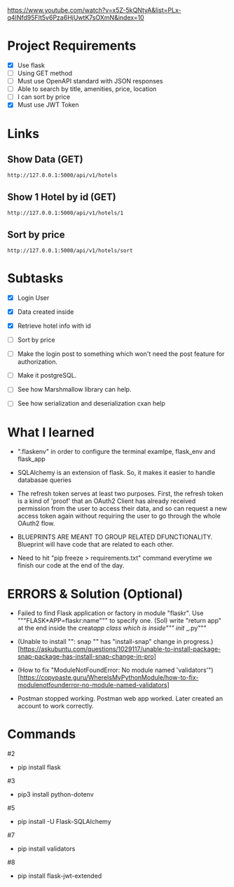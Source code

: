 https://www.youtube.com/watch?v=x5Z-5kQNtyA&list=PLx-q4INfd95FIt5v6Pza6HjUwtK7sOXmN&index=10

# Project Requirements

- [x] Use flask
- [ ] Using GET method
- [ ] Must use OpenAPI standard with JSON responses
- [ ] Able to search by title, amenities, price, location
- [ ] I can sort by price
- [x] Must use JWT Token

# Links

## Show Data (GET)

```
http://127.0.0.1:5000/api/v1/hotels
```

## Show 1 Hotel by id (GET)

```
http://127.0.0.1:5000/api/v1/hotels/1
```

## Sort by price

```
http://127.0.0.1:5000/api/v1/hotels/sort
```

# Subtasks

- [x] Login User
- [x] Data created inside
- [x] Retrieve hotel info with id
- [ ] Sort by price

- [ ] Make the login post to something which won't need the post feature for authorization.
- [ ] Make it postgreSQL.
- [ ] See how Marshmallow library can help.
- [ ] See how serialization and deserialization cxan help

# What I learned

- ".flaskenv" in order to configure the terminal examlpe, flask_env and flask_app

- SQLAlchemy is an extension of flask. So, it makes it easier to handle databasae queries

- The refresh token serves at least two purposes. First, the refresh token is a kind of 'proof' that an OAuth2 Client has already received permission from the user to access their data, and so can request a new access token again without requiring the user to go through the whole OAuth2 flow.

- BLUEPRINTS ARE MEANT TO GROUP RELATED DFUNCTIONALITY. Blueprint will have code that are related to each other.

- Need to hit "pip freeze > requirements.txt" command everytime we finish our code at the end of the day.

# ERRORS & Solution (Optional)

- Failed to find Flask application or factory in module "flaskr". Use """FLASK\*APP=flaskr:name""" to specify one. (Sol) write "return app" at the end inside the creat*app class which is inside"""* _init_ \_.py"""

- (Unable to install "<PACKAGE>": snap "<PACKAGE>" has "install-snap" change in progress.)[https://askubuntu.com/questions/1029117/unable-to-install-package-snap-package-has-install-snap-change-in-pro]

- (How to fix "ModuleNotFoundError: No module named 'validators'")[https://copypaste.guru/WhereIsMyPythonModule/how-to-fix-modulenotfounderror-no-module-named-validators]

- Postman stopped working. Postman web app worked. Later created an account to work correctly.

# Commands

#2

- pip install flask

#3

- pip3 install python-dotenv

#5

- pip install -U Flask-SQLAlchemy

#7

- pip install validators

#8

- pip install flask-jwt-extended
